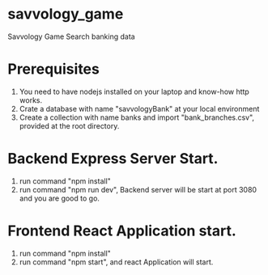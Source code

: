 # savvology_game
Savvology Game Search banking data

# Prerequisites
1. You need to have nodejs installed on your laptop and know-how http works.
2. Crate a database with name "savvologyBank" at your local environment
3. Create a collection with name banks and import "bank_branches.csv", provided at the root directory.

# Backend Express Server Start.

1. run command "npm install"
2. run command "npm run dev", Backend server will be start at port 3080 and you are good to go. 

# Frontend React Application start.

1. run command "npm install"
2. run command "npm start", and react Application will start.
